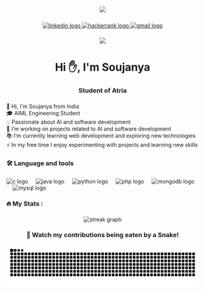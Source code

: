 <div align="center">
  <img height="150" src="https://media.tenor.com/IF2JdxzmyN4AAAAj/coding-girl.gif"  />
</div>

###

<div align="center">
  <a href="www.linkedin.com/in/soujanya-s-b773462b0" target="_blank">
    <img src="https://img.shields.io/static/v1?message=LinkedIn&logo=linkedin&label=&color=0077B5&logoColor=white&labelColor=&style=for-the-badge" height="25" alt="linkedin logo"  />
  </a>
  <a href="https://www.hackerrank.com/profile/soujanyas205" target="_blank">
    <img src="https://img.shields.io/static/v1?message=HackerRank&logo=hackerrank&label=&color=2EC866&logoColor=white&labelColor=&style=for-the-badge" height="25" alt="hackerrank logo"  />
  </a>
  <a href="mailto:soujanyas257@gmail.com" target="_blank">
    <img src="https://img.shields.io/static/v1?message=Gmail&logo=gmail&label=&color=D14836&logoColor=white&labelColor=&style=for-the-badge" height="25" alt="gmail logo"  />
  </a>
</div>

###

<div align="center">
  <img src="https://visitor-badge.laobi.icu/badge?page_id=SoujanyaS257.SoujanyaS257&"  />
</div>

###

<h1 align="center">Hi ✋, I'm Soujanya</h1>

###

<h3 align="center">Student of Atria</h3>

###

<p align="left">
👋 Hi, I'm Soujanya from India <br>
🎓 AIML Engineering Student <br>
💡 Passionate about AI and software development <br>
🔭 I’m working on projects related to AI and software development <br>
📚 I'm currently learning web development and exploring new technologies <br>
⚡ In my free time I enjoy experimenting with projects and learning new skills
</p>

###

<h3 align="left">🛠 Language and tools</h3>

###

<div align="left">
  <img src="https://cdn.jsdelivr.net/gh/devicons/devicon/icons/c/c-original.svg" height="40" alt="c logo"  />
  <img width="12" />
  <img src="https://cdn.jsdelivr.net/gh/devicons/devicon/icons/java/java-original-wordmark.svg" height="40" alt="java logo"  />
  <img width="12" />
  <img src="https://cdn.jsdelivr.net/gh/devicons/devicon/icons/python/python-original-wordmark.svg" height="40" alt="python logo"  />
  <img width="12" />
  <img src="https://cdn.jsdelivr.net/gh/devicons/devicon/icons/php/php-original.svg" height="40" alt="php logo"  />
  <img width="12" />
  <img src="https://cdn.jsdelivr.net/gh/devicons/devicon/icons/mongodb/mongodb-plain-wordmark.svg" height="40" alt="mongodb logo"  />
  <img width="12" />
  <img src="https://cdn.jsdelivr.net/gh/devicons/devicon/icons/mysql/mysql-original-wordmark.svg" height="40" alt="mysql logo"  />
</div>

###

<h3 align="left">🔥   My Stats :</h3>

###

<div align="center">
  <img src="https://streak-stats.demolab.com?user=SoujanyaS257&locale=en&mode=daily&theme=dark&hide_border=false&border_radius=5&order=3" height="220" alt="streak graph"  />
</div>

###

<h3 align="center">🐍 Watch my contributions being eaten by a Snake!</h3>

<div align="center">
  <img src="https://github.com/SoujanyaS257/SoujanyaS257/blob/output/snake.svg" alt="Snake animation" />
</div>
